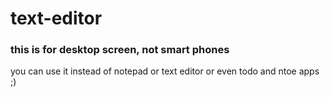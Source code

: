 # text-editor

### this is for desktop screen, not smart phones

you can use it instead of notepad or text editor or even todo and ntoe apps ;)
